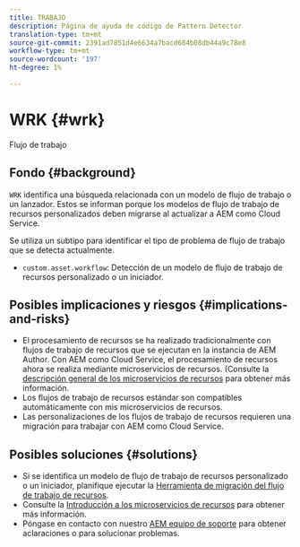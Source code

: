 ```yaml
---
title: TRABAJO
description: Página de ayuda de código de Pattern Detector
translation-type: tm+mt
source-git-commit: 2391ad7851d4e6634a7bacd684b08db44a9c78e8
workflow-type: tm+mt
source-wordcount: '197'
ht-degree: 1%

---
```



# WRK {#wrk}

Flujo de trabajo

## Fondo {#background}

`WRK` identifica una búsqueda relacionada con un modelo de flujo de trabajo o un lanzador. Estos se informan porque los modelos de flujo de trabajo de recursos personalizados deben migrarse al actualizar a AEM como Cloud Service.

Se utiliza un subtipo para identificar el tipo de problema de flujo de trabajo que se detecta actualmente.

* `custom.asset.workflow`: Detección de un modelo de flujo de trabajo de recursos personalizado o un iniciador.

## Posibles implicaciones y riesgos {#implications-and-risks}

* El procesamiento de recursos se ha realizado tradicionalmente con flujos de trabajo de recursos que se ejecutan en la instancia de AEM Author. Con AEM como Cloud Service, el procesamiento de recursos ahora se realiza mediante microservicios de recursos. (Consulte la [descripción general de los microservicios de recursos](https://experienceleague.adobe.com/docs/experience-manager-cloud-service/assets/asset-microservices-overview.html) para obtener más información.
* Los flujos de trabajo de recursos estándar son compatibles automáticamente con mis microservicios de recursos.
* Las personalizaciones de los flujos de trabajo de recursos requieren una migración para trabajar con AEM como Cloud Service.

## Posibles soluciones {#solutions}

* Si se identifica un modelo de flujo de trabajo de recursos personalizado o un iniciador, planifique ejecutar la [Herramienta de migración del flujo de trabajo de recursos](https://experienceleague.adobe.com/docs/experience-manager-cloud-service/moving/refactoring-tools/asset-workflow-migration-tool.html).
* Consulte la [Introducción a los microservicios de recursos](https://experienceleague.adobe.com/docs/experience-manager-cloud-service/assets/manage/asset-microservices-configure-and-use.html) para obtener más información.
* Póngase en contacto con nuestro [AEM equipo de soporte](https://helpx.adobe.com/enterprise/using/support-for-experience-cloud.html) para obtener aclaraciones o para solucionar problemas.
